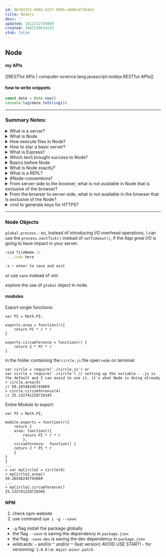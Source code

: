 ```yaml
---
id: 0b782372-9d92-4227-9895-a846ed7364ed
title: Nodejs
desc: ''
updated: 1612212789860
created: 1602530634233
stub: false
---
```


## Node


#### my APIs
 [[RESTful APIs | computer-science.lang.javascript.nodejs.RESTful-APIs]]

#### how to write snippets

```javascript {cmd="node"}
const date = Date.now()
console.log(date.toString())
```
---

### Summary Notes:

<details><summary>
What is a server?
</summary>
A Computer that we're talking to in order to send and receive data.
In fact one App request data to a server that send back a response.
- communication
- Server is a trust environment
- JS server-side is NodeJS
</details>

<details><summary>
What is Node
</summary>

Node is a runtime environment, 
can do computerish things while JS can only do Browser things.
</details>

<details><summary>
How execute files in Node?
</summary>
ex. file name app.js
Terminal -> > Node app
</details>

<details><summary>
How to star a basic server?
</summary>

```javascript
let http = require("http");
let ourApp = http.createServer((req, res) => {
  // console.log(req.url);
  if (req.url == "/") {
    res.end("Hello, welcome to our website");
  }
  if (req.url == "/about") {
    res.end("Thanks for visiting us");
  }
  res.end("page not available, sorry.");
});
ourApp.listen(3000);

// Terminal command: Node test
```
</details>


<details><summary>
What is Express?
</summary>
Fast, unopinionated, minimalist web framework for Node.js
</details>

<details><summary>
Which tech brought success to Node?
</summary>
NPM, MongoDB, RESTful API and JSON, ExpressJS.
</details>

<details><summary>
Basics before Node
</summary>

#Interpreters -> execute directly source code (basically they read and compile); an example is #v8 Chrome JS engine.
#Compilers -> from source they create an executable file (a file a computer can execute)
#transpilers -> one source code into another source code (CoffeeScript into JS, Less in CSS)
Modern day computer understand 1010001011...( #low-level ) you normally write #high-level code / language
</details>

<details><summary>
What is Node exactly?
</summary>

web browser App take the #source-code to ->  #v8 ... -> execute.
Node is a #server-side javascript #runtime-environment.
Is built on top of #v8 Chrome JS engine.
#v8 can be called as well a JavaScript #interpreter
It's a #C++ application that now run 2 Apps:
- Script processor: in Terminal use cmd: > Node fileName
- REPL (start after you typed Node as a cmd)
It's #non-blocking-IO (tasks keeping to be added to the task list) and has a #single-threated (one task at the time) but at the same time, ==it can schedule thing for later and can keep prioritising tasks as they get added==
When you run a Node App you just specified and 'entry file'.

- you use Node specifying the file required:
```javascript
 // where I need the file
var lib = require('./lib')
 // to export the file
module.exports = whatever
```
</details>

<details><summary>
What is a REPL?
</summary>
Read Eval Print Loop (infinite repeated task)

`fs.(after the dot, press tab to see suggestions)`
</details>

<details><summary>
 #Node-conventions?
</summary>

- package.json:
  * it contain project basic info
  * dependencies (external code that I want to leverage on my app)
- package-lock.json: the exact version used to create the App is 'locked' so, future updates cannot break my App
- .npmrc: contain a token that let you to do things but only for you, not an anonymous user
- common testing files contain:
  * travis.yml
  * jshintrc
- #VCS normally as a:
  * .git file
  * .gitignore
- readme.md: normally in the root directory
- code comments rules (above code):
  * @Param
  * @TODO
  * @Author
  * @Date
  (or just use GIT that better comment who's doing what etc. )
- environments and configuration:
  * start App with: NODE_ENV=myEnvironmentName node index.js
  in a congif.js file
  * and used a switch as: process.env.NODE_ENV
- Start your app with every configuration variable you're going to need for that environment:
DBpassword=myDBpassword apiToken=mySecretToken
port=thePortlShouldRunOn foo=bar node index.js
- .env file ignore by source control
- style guide for Node: Airbnb and linters such as: jshint and jslint
- error handling:
  Functions should callback two parameters
  - An error (if any)
  - Data being returned (if any)
  - ErrBack (from Express convention):
  ```javascript
  exampleFunction(function(err,data){
  // Check the error
  // Do stuff with the data
  });
  ```
- avoid throwing Exceptions 'cause it kill the App since Node is single-threaded
- avoid use G lobals since create polluted namespaces
</details>

<details><summary>
From server-side to the browser, what is not available in Node that is exclusive of the browser?
</summary>

| &nbsp; | &nbsp; |
|--|--|
window.open | document
window.location | document.body
window.navigator | onchange
window.origin | onclick
window.focus | onblur
window.blur | oncopy
window.scroll | oncut
window.alert | onscroll
window.localstorage | onmouseenter
window.onload | onmouseleave
</details>

<details><summary>
From the browser to server-side, what is not available in the browser that is exclusive of the Node?
</summary>
Interact with the Filesystem, with the OS etc. and there's no way End users can see your code.
</details>

<details><summary>
cmd to generate keys for HTTPS?
</summary>

## Keygen cmd:
->
openssl req -newkey rsa:2048 -new -nodes -x509 -days 3650 -keyout key.pem -out cert.pem
</details>

---

### Node Objects

`global.process.`: so, Instead of introducing I/O overhead operations, I can use  the `process.nextTick()` instead of `setTimeout()`, if the App grow I/O is going to have impact in your server.

```javascript
>vim fileName.js
....code here

:x + enter to save and exit
```

or use `nano` instead of vim

explore the use of `global` object in node.


#### modules

Export single functions:
```node
var PI = Math.PI;

exports.area = function(r){
	return PI * r * r
}

exports.circumference = function(r) {
	return 2 * PI * r
}
```
in the folder containing the `circle.js` file open `node` on terminal:
```node
var circle = require('./circle.js') or 
var circle = require('./circle') // setting up the variable - .js is the default and I can avoid to use it, it's what Node is doing already
> circle.area(4)
// 50.26548245743669
> circle.circumference(4)
// 25.132741228718345
```

Entire Module to export:
```node
var PI = Math.PI;

module.exports = function(r){
	return {
	area: function(){
		return PI * r * r
		},
	circumference:  function() {
	return 2 * PI * r
	}
}
}
...
> var myCircle2 = circle(4)
> myCircle2.area()
50.26548245743669
...
> myCircle2.circumference()
25.132741228718345

```

#### NPM
1. check npm website
2. use command `npm i -g --save`: 
  - `-g` flag install the package globally
  - the flag `--save` is saving the dependency in `package.json`
  - the flag`--save-dev` is saving the dev dependency in `package.json`
  - wildcards: `~` and/or `^` and/or `*` (last version) AVOID USE START! - for versioning: `1.0.0` i.e. `major.minor.patch`
